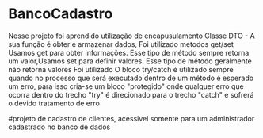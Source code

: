 # BancoCadastro


Nesse projeto foi aprendido utilização de  encapusulamento Classe DTO - A sua função é obter e armazenar dados, Foi utilizado metodos get/set Usamos get para obter informações. Esse tipo de método sempre retorna um valor,Usamos set para definir valores. Esse tipo de método geralmente não retorna valores
Foi utilizado  O bloco try/catch é utilizado sempre quando no processo que será executado dentro de um método é esperado um erro, para isso cria-se um bloco "protegido" onde qualquer erro que ocorra dentro do trecho "try" é direcionado para o trecho "catch" e sofrerá o devido tratamento de erro 

#projeto de cadastro de clientes, acessivel somente para um administrador cadastrado no banco de dados
